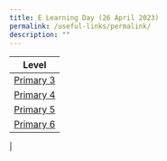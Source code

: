 ```yaml
---
title: E Learning Day (26 April 2023)
permalink: /useful-links/permalink/
description: ""
---
```

|Level | 
| -------- |
| [Primary 3](/files/p3_%20e-learning%20lesson%20plans%20(26%20april%202023).pdf)    | 
| [Primary 4]()|
| [Primary 5](/files/p5_%20e-learning%20lesson%20plans%20(26%20april%202023).pdf)|
|[Primary 6]()|
|